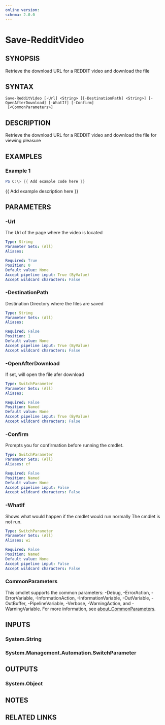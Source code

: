```yaml
---
online version:
schema: 2.0.0
---
```


# Save-RedditVideo

## SYNOPSIS
Retrieve the download URL for a REDDIT video and download the file

## SYNTAX

```
Save-RedditVideo [-Url] <String> [[-DestinationPath] <String>] [-OpenAfterDownload] [-WhatIf] [-Confirm]
 [<CommonParameters>]
```

## DESCRIPTION
Retrieve the download URL for a REDDIT video and download the file for viewing pleasure

## EXAMPLES

### Example 1
```powershell
PS C:\> {{ Add example code here }}
```

{{ Add example description here }}

## PARAMETERS

### -Url
The Url of the page where the video is located

```yaml
Type: String
Parameter Sets: (All)
Aliases:

Required: True
Position: 0
Default value: None
Accept pipeline input: True (ByValue)
Accept wildcard characters: False
```

### -DestinationPath
Destination Directory where the files are saved

```yaml
Type: String
Parameter Sets: (All)
Aliases:

Required: False
Position: 1
Default value: None
Accept pipeline input: True (ByValue)
Accept wildcard characters: False
```

### -OpenAfterDownload
If set, will open the file afer download

```yaml
Type: SwitchParameter
Parameter Sets: (All)
Aliases:

Required: False
Position: Named
Default value: None
Accept pipeline input: True (ByValue)
Accept wildcard characters: False
```


### -Confirm
Prompts you for confirmation before running the cmdlet.

```yaml
Type: SwitchParameter
Parameter Sets: (All)
Aliases: cf

Required: False
Position: Named
Default value: None
Accept pipeline input: False
Accept wildcard characters: False
```

### -WhatIf
Shows what would happen if the cmdlet would run normally
The cmdlet is not run.

```yaml
Type: SwitchParameter
Parameter Sets: (All)
Aliases: wi

Required: False
Position: Named
Default value: None
Accept pipeline input: False
Accept wildcard characters: False
```

### CommonParameters
This cmdlet supports the common parameters: -Debug, -ErrorAction, -ErrorVariable, -InformationAction, -InformationVariable, -OutVariable, -OutBuffer, -PipelineVariable, -Verbose, -WarningAction, and -WarningVariable. For more information, see [about_CommonParameters](http://go.microsoft.com/fwlink/?LinkID=113216).

## INPUTS

### System.String

### System.Management.Automation.SwitchParameter

## OUTPUTS

### System.Object
## NOTES

## RELATED LINKS
